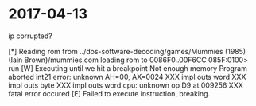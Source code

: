 # 2017-04-13

ip corrupted?

[*] Reading rom from ../dos-software-decoding/games/Mummies (1985)(Iain Brown)/mummies.com
loading rom to 0086F0..00F6CC
085F:0100> run
[W] Executing until we hit a breakpoint
Not enough memory
Program aborted
int21 error: unknown AH=00, AX=0024
XXX impl outs word
XXX impl outs byte
XXX impl outs word
cpu: unknown op D9 at 009256
XXX fatal error occured
[E] Failed to execute instruction, breaking.

